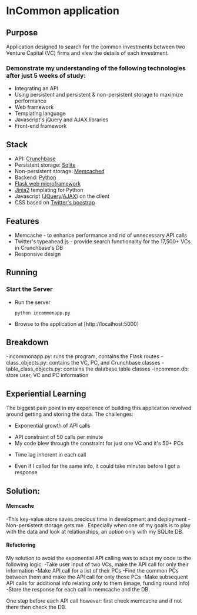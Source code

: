 # InCommon application

## Purpose

Application designed to search for the common investments between two Venture Capital (VC) firms and view the details of each investment.

### Demonstrate my understanding of the following technologies after just 5 weeks of study:
* Integrating an API
* Using persistent and persistent & non-persistent storage to maximize performance
* Web framework
* Templating language
* Javascript's jQuery and AJAX libraries
* Front-end framework

## Stack

* API: [Crunchbase](https://developer.crunchbase.com/)
* Persistent storage: [Sqlite](http://www.sqlite.org/)
* Non-persistent storage: [Memcached](http://memcached.org/)
* Backend: [Python](https://www.python.org/)
* [Flask web microframework](http://flask.pocoo.org/)
* [Jinja2](http://jinja.pocoo.org/docs/dev/) templating for Python
* Javascript ([JQuery](http://jquery.com/)/[AJAX](http://api.jquery.com/category/ajax/)) on the client
* CSS based on [Twitter's boostrap](http://twitter.github.com/bootstrap/)

## Features

* Memcache - to enhance performance and rid of unnecessary API calls
* Twitter's typeahead.js - provide search functionality for the 17,500+ VCs in Crunchbase's DB
* Responsive design

## Running
### Start the Server
* Run the server
    ```
    python incommonapp.py
    ```
* Browse to the application at [http://localhost:5000]

## Breakdown
-incommonapp.py: runs the program, contains the Flask routes
-class_objects.py:  contains the VC, PC, and Crunchbase classes
-table_class_objects.py:  contains the database table classes
-incommon.db:  store user, VC and PC information


## Experiential Learning

The biggest pain point in my experience of building this application revolved around getting and storing the data.  The challenges:

* Exponential growth of API calls
- API constraint of 50 calls per minute
- My code blew through the constraint for just one VC and it's 50+ PCs

* Time lag inherent in each call
- Even if I called for the same info, it could take minutes before I got a response 


## Solution:

#### Memcache
-This key-value store saves precious time in development and deployment
-Non-persistent storage gets me .  Especially when one of my goals is to play with the data and look at relationships, an option only with my SQLite DB.

#### Refactoring
My solution to avoid the exponential API calling was to adapt my code to the following logic:
-Take user input of two VCs, make the API call for only their information
-Make API call for a list of their PCs
-Find the common PCs between them and make the API call for only those PCs
-Make subsequent API calls for additional info relating only to them (image, funding round info)
-Store the response for each call in  memcache and the DB.

One step before each API call however: first check memcache and if not there then check the DB.
